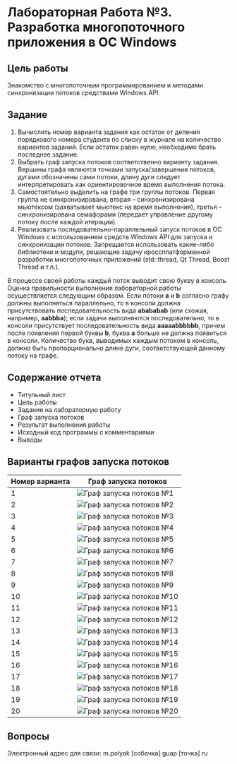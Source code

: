# Лабораторная Работа №3. Разработка многопоточного приложения в ОС Windows
## Цель работы
Знакомство с многопоточным программированием и методами синхронизации потоков средствами Windows API.

## Задание
1.	Вычислить номер варианта задания как остаток от деления порядкового номера студента по списку в журнале на количество вариантов заданий. Если остаток равен нулю, необходимо брать последнее задание.
2.	Выбрать граф запуска потоков соответственно варианту задания. Вершины графа являются точками запуска/завершения потоков, дугами обозначены сами потоки, длину дуги следует интерпретировать как ориентировочное время выполнения потока.
3.	Самостоятельно выделить на графе три группы потоков. Первая группа не синхронизирована, вторая – синхронизирована мьютексом (захватывает мьютекс на время выполнения), третья – синхронизирована семафорами (передает управление другому потоку после каждой итерации).
4.	Реализовать последовательно-параллельный запуск потоков в ОС Windows с использованием средств Windows API для запуска и синхронизации потоков. Запрещается использовать какие-либо библиотеки и модули, решающие задачу кроссплатформенной разработки многопоточных приложений (std::thread, Qt Thread, Boost Thread и т.п.).  

В процессе своей работы каждый поток выводит свою букву в консоль. Оценка правильности выполнения лабораторной работы осуществляется следующим образом. Если потоки **a** и **b** согласно графу должны выполняться параллельно, то в консоли должна присутствовать последовательность вида **abababab** (или схожая, например, **aabbba**); если задачи выполняются последовательно, то в консоли присутствует последовательность вида **aaaaabbbbbb**, причем после появления первой буквы **b**, буква **a** больше не должна появиться в консоли. Количество букв, выводимых каждым потоком в консоль, должно быть пропорционально длине дуги, соответствующей данному потоку на графе.

## Содержание отчета
- Титульный лист 
- Цель работы
- Задание на лабораторную работу
- Граф запуска потоков
- Результат выполнения работы
- Исходный код программы с комментариями
- Выводы

## Варианты графов запуска потоков

| Номер варианта  | Граф запуска потоков |
| --- | --- |
| 1   | ![Граф запуска потоков №1](thread_graphs/1.png "Граф запуска потоков №1")  |
| 2   | ![Граф запуска потоков №2](thread_graphs/2.png "Граф запуска потоков №2")  |
| 3   | ![Граф запуска потоков №3](thread_graphs/3.png "Граф запуска потоков №3")  |
| 4   | ![Граф запуска потоков №4](thread_graphs/4.png "Граф запуска потоков №4")  |
| 5   | ![Граф запуска потоков №5](thread_graphs/5.png "Граф запуска потоков №5")  |
| 6   | ![Граф запуска потоков №6](thread_graphs/6.png "Граф запуска потоков №6")  |
| 7   | ![Граф запуска потоков №7](thread_graphs/7.png "Граф запуска потоков №7")  |
| 8   | ![Граф запуска потоков №8](thread_graphs/8.png "Граф запуска потоков №8")  |
| 9   | ![Граф запуска потоков №9](thread_graphs/9.png "Граф запуска потоков №9")  |
| 10  | ![Граф запуска потоков №10](thread_graphs/10.png "Граф запуска потоков №10")  |
| 11  | ![Граф запуска потоков №11](thread_graphs/11.png "Граф запуска потоков №11")  |
| 12  | ![Граф запуска потоков №12](thread_graphs/12.png "Граф запуска потоков №12")  |
| 13  | ![Граф запуска потоков №13](thread_graphs/13.png "Граф запуска потоков №13")  |
| 14  | ![Граф запуска потоков №14](thread_graphs/14.png "Граф запуска потоков №14")  |
| 15  | ![Граф запуска потоков №15](thread_graphs/15.png "Граф запуска потоков №15")  |
| 16  | ![Граф запуска потоков №16](thread_graphs/16.png "Граф запуска потоков №16")  |
| 17  | ![Граф запуска потоков №17](thread_graphs/17.png "Граф запуска потоков №17")  |
| 18  | ![Граф запуска потоков №18](thread_graphs/18.png "Граф запуска потоков №18")  |
| 19  | ![Граф запуска потоков №19](thread_graphs/19.png "Граф запуска потоков №19")  |
| 20  | ![Граф запуска потоков №20](thread_graphs/20.png "Граф запуска потоков №20")  |

## Вопросы
Электронный адрес для связи: m.polyak [собачка] guap [точка] ru

